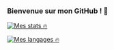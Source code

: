 ### Bienvenue sur mon GitHub ! 👋
[![Mes stats 🔥](https://github-readme-stats.vercel.app/api?username=PotlaETU)](https://github.com/PotlaETU?tab=repositories)

[![Mes langages 🔥](https://github-readme-stats.vercel.app/api/top-langs/?username=PotlaETU)](https://github.com/PotlaETU?tab=repositories)

<!--
**PotlaETU/PotlaETU** is a ✨ _special_ ✨ repository because its `README.md` (this file) appears on your GitHub profile.

Here are some ideas to get you started:

- 🔭 I’m currently working on ...
- 🌱 I’m currently learning ...
- 👯 I’m looking to collaborate on ...
- 🤔 I’m looking for help with ...
- 💬 Ask me about ...
- 📫 How to reach me: ...
- 😄 Pronouns: ...
- ⚡ Fun fact: ...
-->
